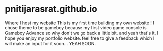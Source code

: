 # pnitijarasrat.github.io
Where I host my website
This is my first time building my own website !
I chose theme to be gameboy because my first video game console is Gameboy Advance so why don't we go back a little bit.
and yeah that's it, I hope you enjoy my portfolio website.
feel free to give a feedback which I will make an input for it soon... YEAH SOON.
